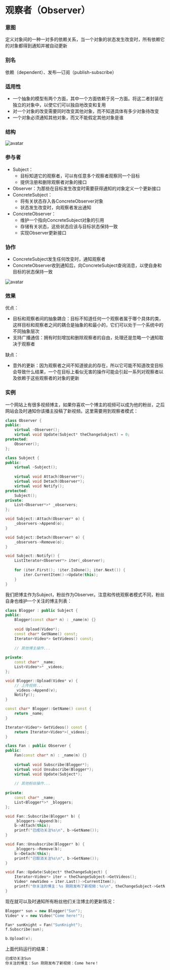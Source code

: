 # 观察者（Observer）

### 意图

定义对象间的一种一对多的依赖关系，当一个对象的状态发生改变时，所有依赖它的对象都得到通知并被自动更新

### 别名

依赖（dependent）、发布—订阅（publish-subscribe）

### 适用性

- 一个抽象的模型有两个方面，其中一个方面依赖于另一方面。将这二者封装在独立的对象中，以使它们可以独自地改变和复用
- 对一个对象的改变需要同时改变其他对象，而不知道具体有多少对象待改变
- 一个对象必须通知其他对象，而又不能假定其他对象是谁

### 结构

![avatar](image/观察者结构图.png)

### 参与者

- Subject：
  - 目标知道它的观察者，可以有任意多个观察者观察同一个目标
  - 提供注册和删除观察者对象的接口
- Observer：为那些在目标发生改变时需要获得通知的对象定义一个更新接口
- ConcreteSubject：
  - 将有关状态存入各ConcreteObserver对象
  - 状态发生改变时，向观察者发出通知
- ConcreteObserver：
  - 维护一个指向ConcreteSubject对象的引用
  - 存储有关状态，这些状态应该与目标状态保持一致
  - 实现Observer更新接口

### 协作

- ConcreteSubject发生任何改变时，通知观察者
- ConcreteObserver收到通知后，向ConcreteSubject查询消息，以使自身和目标的状态保持一致

![avatar](image/观察者协作图.png)

### 效果

优点：

- 目标和观察者间的抽象耦合：目标不知道任何一个观察者属于哪个具体的类，这样目标和观察者之间的耦合是抽象的和最小的，它们可以处于一个系统中的不同抽象层次
- 支持广播通信：拥有时刻增加和删除观察者的自由，处理还是忽略一个通知取决于观察者

缺点：

- 意外的更新：因为观察者之间不知道彼此的存在，所以它可能不知道改变目标会导致什么结果，一个在目标上看似无害的操作可能会引起一系列对观察者以及依赖于这些观察者的对象的更新

### 实例

一个网站上有很多视频博主，如果你喜欢一个博主的视频可以成为他的粉丝，之后网站会及时通知你该播主投稿了新视频。这里需要用到观察者模式：

```c++
class Observer {
public:
    virtual ~Observer();
    virtual void Update(Subject* theChangeSubject) = 0;
protected:
    Observer();
};
```

```c++
class Subject {
public:
    virtual ~Subject();
    
    virtual void Attach(Observer*);
    virtual void Detach(Observer*);
    virtual void Notify();
protected:
    Subject();
private:
    List<Observer*>* _observers;
};

void Subject::Attach(Observer* o) {
    _observers->Append(o);
}

void Subject::Detach(Observer* o) {
    _observers->Remove(o);
}

void Subject::Notify() {
    ListIterator<Observer*> iter(_observer);
    
    for (iter.First(); !iter.IsDone(); iter.Next()) {
        iter.CurrentItem()->Update(this);
    }
}
```

我们把博主作为Subject，粉丝作为Observer。注意和传统观察者模式不同，粉丝自身也维护一个关注的博主列表：

```c++
class Blogger : public Subject {
public:
    Blogger(const char* n) : _name(n) {}
    
    void Upload(Video*);
    const char* GetName() const;
    Iterator<Video*> GetVideos() const;
    
    // 其他博主操作...
    
private:
    const char* _name;
    List<Video*>* _videos;
};

void Blogger::Upload(Video* v) {
    // 上传视频...
    _videos->Append(v);
    Notify();
}

const char* Blogger::GetName() const {
    return _name;
}

Iterator<Video*> GetVideos() const {
    return Iterator<Video*>(_videos);
}
```

```c++
class Fan : public Observer {
public:
    Fan(const char* n) : _name(n) {}
    
    virtual void Subscribe(Blogger*);
    virtual void Unsubscribe(Blogger*);
    virtual void Update(Subject*);
    
    // 其他粉丝操作...
    
private:
    const char* _name;
    List<Blogger*>* _bloggers;
};

void Fan::Subscribe(Blogger* b) {
    _bloggers->Append(b);
    b->Attach(this);
    printf("已成功关注%s\n", b->GetName());
}

void Fan::Unsubscribe(Blogger* b) {
    _bloggers->Remove(b);
    b->Detach(this);
    printf("已取消关注%s\n", b->GetName());
}

void Fan::Update(Subject* theChangeSubject) {
    Iterator<Video*> iter = theChangeSubject->GetVideos();
    Video* newVideo = iter.Last()->CurrentItem();
    printf("你关注的博主：%s 刚刚发布了新视频：%s\n", theChangeSubject->GetName(), newVideo->Name());
}
```

现在就可以及时通知所有粉丝他们关注博主的更新情况：

```c++
Blogger* sun = new Blogger("Sun");
Video* v = new Video("Come here!");

Fan* sunKnight = Fan("SunKnight");
f.Subscribe(sun);

b.Upload(v);
```

上面代码运行的结果：

```c++
已成功关注Sun
你关注的博主：Sun 刚刚发布了新视频：Come here！
```

